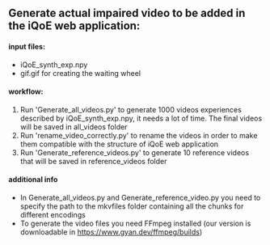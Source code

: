 ## Generate actual impaired video to be added in the iQoE web application:

#### input files:
* iQoE_synth_exp.npy 
* gif.gif for creating the waiting wheel

#### workflow:
1. Run 'Generate_all_videos.py' to generate 1000 videos experiences described by iQoE_synth_exp.npy, it needs a lot of time. The final videos will be saved in all_videos folder
2. Run 'rename_video_correctly.py' to rename the videos in order to make them compatible with the structure of iQoE web application
3. Run 'Generate_reference_videos.py' to generate 10 reference videos that will be saved in reference_videos folder

#### additional info
* In Generate_all_videos.py and Generate_reference_video.py you need to specify the path to the mkvfiles folder containing all the chunks for different encodings
* To generate the video files you need FFmpeg installed (our version is downloadable in https://www.gyan.dev/ffmpeg/builds)